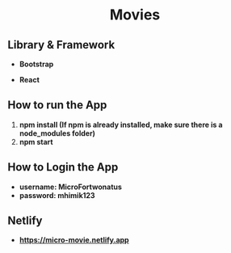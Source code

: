 <h1 align="center">
  <p align="center">Movies</p>
</h1>

## Library & Framework

- **Bootstrap**

- **React**

## How to run the App

1. **npm install (If npm is already installed, make sure there is a node_modules folder)**
2. **npm start**

## How to Login the App

- **username: MicroFortwonatus**
- **password: mhimik123**

## Netlify

- **https://micro-movie.netlify.app**
